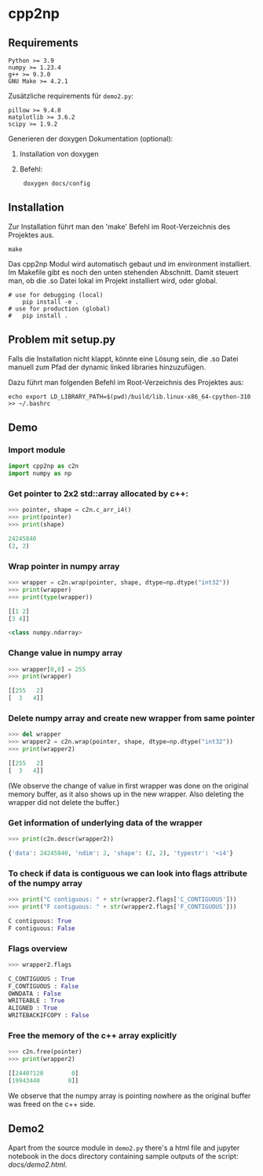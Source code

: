 # cpp2np

## Requirements

    Python >= 3.9
    numpy >= 1.23.4
    g++ >= 9.3.0
    GNU Make >= 4.2.1

Zusätzliche requirements für `demo2.py`:

    pillow >= 9.4.0
    matplotlib >= 3.6.2
    scipy >= 1.9.2

Generieren der doxygen Dokumentation (optional):

1. Installation von doxygen
2. Befehl:

        doxygen docs/config

## Installation

Zur Installation führt man den 'make' Befehl im Root-Verzeichnis des Projektes aus.

    make

Das cpp2np Modul wird automatisch gebaut und im environment installiert. Im Makefile gibt es noch den unten stehenden Abschnitt. Damit steuert man, ob die .so Datei lokal im Projekt installiert wird, oder global.

    # use for debugging (local)
        pip install -e .
    # use for production (global)
    #	pip install .
    
## Problem mit setup.py

Falls die Installation nicht klappt, könnte eine Lösung sein, die .so Datei manuell zum Pfad
der dynamic linked libraries hinzuzufügen.

Dazu führt man folgenden Befehl im Root-Verzeichnis des Projektes aus:

    echo export LD_LIBRARY_PATH=$(pwd)/build/lib.linux-x86_64-cpython-310 >> ~/.bashrc

## Demo

### Import module

```python
import cpp2np as c2n
import numpy as np
```

### Get pointer to 2x2 std::array allocated by c++:

```python
>>> pointer, shape = c2n.c_arr_i4()
>>> print(pointer)
>>> print(shape)

24245840
(2, 2)
```

### Wrap pointer in numpy array

```python
>>> wrapper = c2n.wrap(pointer, shape, dtype=np.dtype("int32"))
>>> print(wrapper)
>>> print(type(wrapper))

[[1 2]
[3 4]]

<class numpy.ndarray>
```

### Change value in numpy array

```python
>>> wrapper[0,0] = 255
>>> print(wrapper)

[[255   2]
[  3   4]]
```

### Delete numpy array and create new wrapper from same pointer

```python
>>> del wrapper
>>> wrapper2 = c2n.wrap(pointer, shape, dtype=np.dtype("int32"))
>>> print(wrapper2)

[[255   2]
[  3   4]]
```

(We observe the change of value in first wrapper was done on the original memory buffer,
as it also shows up in the new wrapper. Also deleting the wrapper did not delete the buffer.)


### Get information of underlying data of the wrapper

```python
>>> print(c2n.descr(wrapper2))

{'data': 24245840, 'ndim': 2, 'shape': (2, 2), 'typestr': '<i4'}
```

### To check if data is contiguous we can look into flags attribute of the numpy array

```python
>>> print("C contiguous: " + str(wrapper2.flags['C_CONTIGUOUS']))
>>> print("F contiguous: " + str(wrapper2.flags['F_CONTIGUOUS']))

C contiguous: True
F contiguous: False
```    
    
### Flags overview

```python
>>> wrapper2.flags

C_CONTIGUOUS : True
F_CONTIGUOUS : False
OWNDATA : False
WRITEABLE : True
ALIGNED : True
WRITEBACKIFCOPY : False
```

### Free the memory of the c++ array explicitly

```python
>>> c2n.free(pointer)
>>> print(wrapper2)

[[24407120        0]
[19943440        0]]
```

We observe that the numpy array is pointing nowhere as the original buffer was freed on the c++ side.

## Demo2

Apart from the source module in `demo2.py` there's a html file and jupyter notebook in the docs directory containing sample outputs of the script: *docs/demo2.html*.